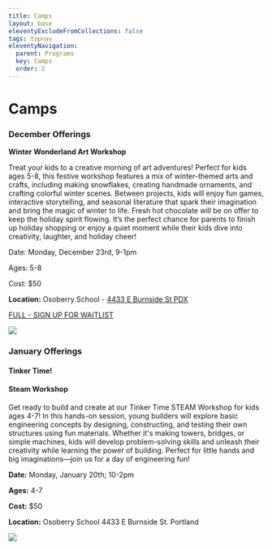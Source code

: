 ```yaml
---
title: Camps
layout: base
eleventyExcludeFromCollections: false
tags: topnav
eleventyNavigation:
  parent: Programs
  key: Camps
  order: 2
---
```

# Camps

### December Offerings

**Winter Wonderland Art Workshop**

Treat your kids to a creative morning of art adventures! Perfect for kids ages 5-8, this festive workshop features a mix of winter-themed arts and crafts, including making snowflakes, creating handmade ornaments, and crafting colorful winter scenes. Between projects, kids will enjoy fun games, interactive storytelling, and seasonal literature that spark their imagination and bring the magic of winter to life. Fresh hot chocolate will be on offer to keep the holiday spirit flowing. It’s the perfect chance for parents to finish up holiday shopping or enjoy a quiet moment while their kids dive into creativity, laughter, and holiday cheer!

Date: Monday, December 23rd, 9-1pm

Ages: 5-8

Cost: $50

**Location:** Osoberry School - [4433 E Burnside St PDX](https://www.google.com/maps/place/Osoberry+School/@45.5233736,-122.6190253,17z/data=!3m1!4b1!4m6!3m5!1s0x5495a17f916b1e8f:0x3ca0006e5f55dff8!8m2!3d45.5233699!4d-122.6164504!16s%2Fg%2F11y50cgvqw?entry=ttu&g_ep=EgoyMDI0MTExMy4xIKXMDSoASAFQAw%3D%3D)

[FULL - SIGN UP FOR WAITLIST](https://forms.gle/xDs5WH5QiydoBrDaA)

![](/assets/uploads/time-2-.png)

### January Offerings

#### Tinker Time!

#### Steam Workshop 

Get ready to build and create at our Tinker Time STEAM Workshop for kids ages 4-7! In this hands-on session, young builders will explore basic engineering concepts by designing, constructing, and testing their own structures using fun materials. Whether it's making towers, bridges, or simple machines, kids will develop problem-solving skills and unleash their creativity while learning the power of building. Perfect for little hands and big imaginations—join us for a day of engineering fun!

**Date:** Monday, January 20th; 10-2pm

**Ages:** 4-7

**Cost:** $50

**Location:** Osoberry School 4433 E Burnside St. Portland

![](/assets/uploads/tinker-time-workshop.png)
